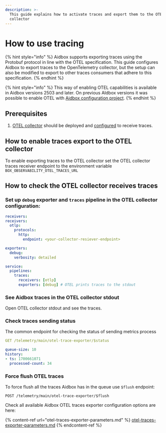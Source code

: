 ```yaml
---
description: >-
  This guide explains how to activate traces and export them to the OTEL
  collector
---
```


# How to use tracing

{% hint style="info" %}
Aidbox supports exporting traces using the Protobuf protocol in line with the OTEL specification. This guide configures Aidbox to export traces to the OpenTelemetry collector, but the setup can also be modified to export to other traces consumers that adhere to this specification.
{% endhint %}

{% hint style="info" %}
This way of enabling OTEL capabilities is available in Aidbox versions 2503 and later. On previous AIdbox versions it was possible to enable OTEL with [Aidbox configuration project](https://docs.aidbox.app/modules/observability/getting-started/how-to-export-telemetry-to-the-otel-collector#how-to-enable-export-telemetry-to-the-otel-collector-with-aidbox-configuration-project).
{% endhint %}

## Prerequisites&#x20;

1. [OTEL collector](https://opentelemetry.io/docs/collector/) should be deployed and [configured](https://opentelemetry.io/docs/collector/configuration/) to receive traces.

## How to enable traces export to the OTEL collector

To  enable exporting traces to the OTEL collector set the OTEL collector traces receiver endpoint to the environment variable `BOX_OBSERVABILITY_OTEL_TRACES_URL`

## How to check the OTEL collector receives traces&#x20;

### Set up `debug` exporter and `traces` pipeline in the OTEL collector configuration:

```yaml
receivers:
receivers:
  otlp:
    protocols:
      http:
        endpoint: <your-collector-resiever-endpoint>

exporters:
  debug:
    verbosity: detailed

service:
  pipelines:
    traces:
      receivers: [otlp]
      exporters: [debug] # OTEL prints traces to the stdout
```

### See Aidbox traces in the OTEL collector stdout

Open OTEL collector stdout and see the traces.

### Check traces sending status

The common endpoint for checking the status of sending metrics process

```yaml
GET /telemetry/main/otel-trace-exporter/$status

queue-size: 10
history:
- ts: 1700661071
  processed-count: 34
```

### Force flush OTEL traces

To force flush all the traces Aidbox has in the queue use `$flush` endpoint:

```http
POST /telemetry/main/otel-trace-exporter/$flush
```

Check all available Aidbox OTEL traces exporter configuration options are here:&#x20;

{% content-ref url="otel-traces-exporter-parameters.md" %}
[otel-traces-exporter-parameters.md](otel-traces-exporter-parameters.md)
{% endcontent-ref %}

